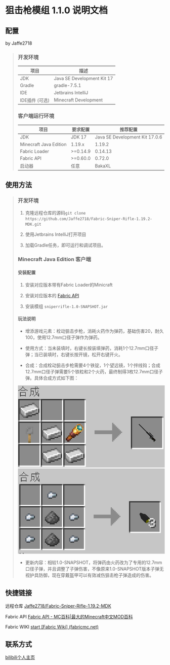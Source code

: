 # 狙击枪模组 1.1.0 说明文档

## 配置

by Jaffe2718

> ### 开发环境
> 
> | 项目         | 描述                         |
> | ---------- | -------------------------- |
> | JDK        | Java SE Development Kit 17 |
> | Gradle     | gradle-7.5.1               |
> | IDE        | Jetbrains IntelliJ         |
> | IDE插件 (可选) | Minecraft Development      |
> 
> ### 客户端运行环境
> 
> | 项目                     | 要求配置     | 推荐配置                           |
> | ---------------------- | -------- | ------------------------------ |
> | JDK                    | JDK 17   | Java SE Development Kit 17.0.6 |
> | Minecraft Java Edition | 1.19.x   | 1.19.2                         |
> | Fabric Loader          | >=0.14.9 | 0.14.13                        |
> | Fabric API             | >=0.60.0 | 0.72.0                         |
> | 启动器                    | 任意       | BakaXL                         |

## 使用方法

> ### 开发环境
> 
> 1. 克隆远程仓库的源码`git clone https://github.com/Jaffe2718/Fabric-Sniper-Rifle-1.19.2-MDK.git`
> 
> 2. 使用Jetbrains IntelliJ打开项目
> 
> 3. 加载Gradle任务，即可运行和调试项目。
> 
> ### Minecraft Java Edition 客户端
> 
> #### 安装配置
> 
> 1. 安装对应版本带有Fabric Loader的Minicraft
> 
> 2. 安装对应版本的 [Fabric API](https://www.mcmod.cn/class/3124.html)
> 
> 3. 安装模组 `sniperrifle-1.0-SNAPSHOT.jar`
> 
> #### 玩法说明
> 
> - 增添游戏元素：栓动狙击步枪，消耗火药作为弹药，基础伤害20，耐久100，使用12.7mm口径子弹作为弹药。
> 
> - 使用方式：当未装填时，右键长按装填弹药，消耗1个12.7mm口径子弹；当已装填时，右键长按开镜，松开右键开火。
> 
> - 合成：合成栓动狙击步枪需要4个铁锭，1个望远镜，1个拌线钩；合成12.7mm口径子弹需要5个铁粒和2个火药，最终制得3枚12.7mm口径子弹。具体合成方式如下图：
> 
> ![image](crafting_sniper_rifle.png)
> ![image](crafting_bullet.png)
> 
> - 更新内容：相较1.0-SNAPSHOT，将弹药由火药改为了专用的12.7mm口径子弹，并且调整了子弹伤害，不像原来1.0-SNAPSHOT版本子弹无视护具防御，现在穿戴盔甲可以有效减伤狙击枪子弹造成的伤害。

## 快捷链接

远程仓库    [Jaffe2718/Fabric-Sniper-Rifle-1.19.2-MDK ](https://github.com/Jaffe2718/Fabric-Sniper-Rifle-1.19.2-MDK)

Fabric API    [Fabric API - MC百科|最大的Minecraft中文MOD百科](https://www.mcmod.cn/class/3124.html)

Fabric WIKI    [start [Fabric Wiki] (fabricmc.net)](https://fabricmc.net/wiki/doku.php)

## 联系方式

[bilibili个人主页](https://space.bilibili.com/1671742926)
